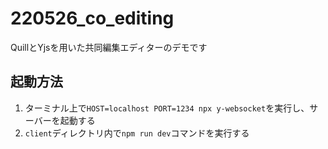 # 220526_co_editing

QuillとYjsを用いた共同編集エディターのデモです

## 起動方法

1. ターミナル上で`HOST=localhost PORT=1234 npx y-websocket`を実行し、サーバーを起動する
2. `client`ディレクトリ内で`npm run dev`コマンドを実行する

